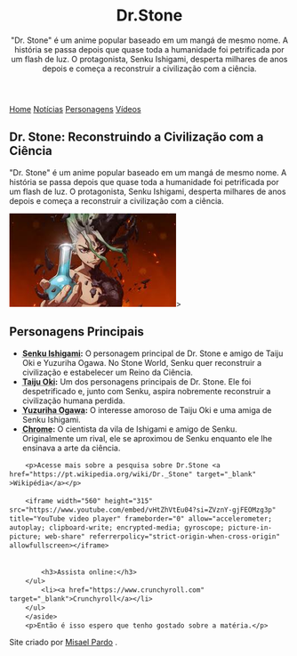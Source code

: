 <!DOCTYPE html>
<html lang="pt-br">
<head>
    <meta charset="UTF-8">
    <meta name="viewport" content="width=device-width, initial-scale=1.0">
    <title>Document</title>
    <link rel="stylesheet" href="style.css">
    <link rel="shortcut icon" href="imagen/s-l1200.webp" type="image/x-icon">
</head>
<body>
    <header>
        <h1>Dr.Stone</h1>
        <p>"Dr. Stone" é um anime popular baseado em um mangá de mesmo nome. A história se passa depois que quase toda a humanidade foi petrificada por um flash de luz. O protagonista, Senku Ishigami, desperta milhares de anos depois e começa a reconstruir a civilização com a ciência.</p>
    </header>
    <nav >
        <a href="index.html">Home</a>
        <a href="noti.html">Notícias</a>
        <a href="persona.html">Personagens</a>
        <a href="https://www.crunchyroll.com/pt-br/series/GYEXQKJG6/dr-stone" target="_self">Vídeos</a>
    </nav>
<main>
    <article>
        <h2>Dr. Stone: Reconstruindo a Civilização com a Ciência</h2>
        <p>"Dr. Stone" é um anime popular baseado em um mangá de mesmo nome. A história se passa depois que quase toda a humanidade foi petrificada por um flash de luz. O protagonista, Senku Ishigami, desperta milhares de anos depois e começa a reconstruir a civilização com a ciência.</p>
        <picture>
            <p><img src="imagen/images (1).jpeg" alt="dr.stone">></a></p>
        </picture>
        <aside>
        <h2>Personagens Principais</h2>
        <ul>
            <li><strong><abbr title="石神 千空">Senku Ishigami</abbr>:</strong> O personagem principal de Dr. Stone e amigo de Taiju Oki e Yuzuriha Ogawa. No Stone World, Senku quer reconstruir a civilização e estabelecer um Reino da Ciência.</li>
            <li><strong><abbr title="大木 大樹">Taiju Oki</abbr>:</strong> Um dos personagens principais de Dr. Stone. Ele foi despetrificado e, junto com Senku, aspira nobremente reconstruir a civilização humana perdida.</li>
            <li><strong><abbr title="小川 杠">Yuzuriha Ogawa</abbr>:</strong> O interesse amoroso de Taiju Oki e uma amiga de Senku Ishigami.</li>
            <li><strong><abbr title="クロム ">Chrome</abbr>:</strong> O cientista da vila de Ishigami e amigo de Senku. Originalmente um rival, ele se aproximou de Senku enquanto ele lhe ensinava a arte da ciência.</li>
        </ul>
        
        <p>Acesse mais sobre a pesquisa sobre Dr.Stone <a href="https://pt.wikipedia.org/wiki/Dr._Stone" target="_blank" >Wikipédia</a></p>

        <iframe width="560" height="315" src="https://www.youtube.com/embed/vHtZhVtEu04?si=ZVznY-gjFEOMzg3p" title="YouTube video player" frameborder="0" allow="accelerometer; autoplay; clipboard-write; encrypted-media; gyroscope; picture-in-picture; web-share" referrerpolicy="strict-origin-when-cross-origin" allowfullscreen></iframe>

       
            <h3>Assista online:</h3>
        </ul>
            <li><a href="https://www.crunchyroll.com" target="_blank">Crunchyroll</a></li>
        </ul>
        </aside>
        <p>Então é isso espero que tenho gostado sobre a matéria.</p>
</main>
<footer>
    <p>Site criado por <a href="https://www.instagram.com/misaelf.pardo/" target="_blank">Misael Pardo</a> </a>.</p></footer>
</body>
</html>
